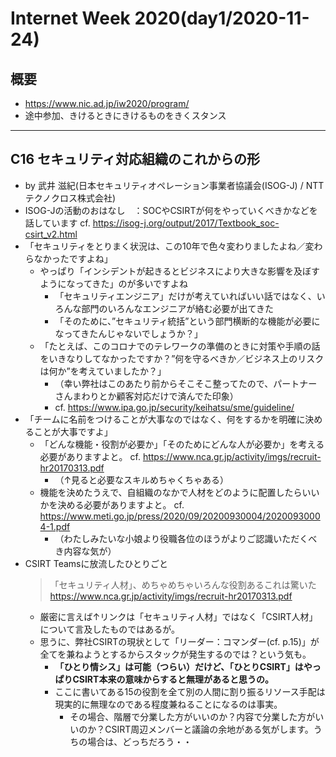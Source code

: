 # Internet Week 2020(day1/2020-11-24)

## 概要

* <https://www.nic.ad.jp/iw2020/program/>
* 途中参加、きけるときにきけるものをきくスタンス

---

## C16 セキュリティ対応組織のこれからの形

* by 武井 滋紀(日本セキュリティオペレーション事業者協議会(ISOG-J) / NTTテクノクロス株式会社)
* ISOG-Jの活動のおはなし　：SOCやCSIRTが何をやっていくべきかなどを話しています cf. <https://isog-j.org/output/2017/Textbook_soc-csirt_v2.html>
* 「セキュリティをとりまく状況は、この10年で色々変わりましたよね／変わらなかったですよね」
    * やっぱり「インシデントが起きるとビジネスにより大きな影響を及ぼすようになってきた」のが多いですよね
        * 「セキュリティエンジニア」だけが考えていればいい話ではなく、いろんな部門のいろんなエンジニアが絡む必要が出てきた
        * 「そのために、”セキュリティ統括”という部門横断的な機能が必要になってきたんじゃないでしょうか？」
    * 「たとえば、このコロナでのテレワークの準備のときに対策や手順の話をいきなりしてなかったですか？”何を守るべきか／ビジネス上のリスクは何か”を考えていましたか？」
        * （幸い弊社はこのあたり前からそこそこ整ってたので、パートナーさんまわりとか顧客対応だけで済んでた印象）
        * cf. <https://www.ipa.go.jp/security/keihatsu/sme/guideline/>
* 「チームに名前をつけることが大事なのではなく、何をするかを明確に決めることが大事ですよ」
    * 「どんな機能・役割が必要か」「そのためにどんな人が必要か」を考える必要がありますよと。 cf. <https://www.nca.gr.jp/activity/imgs/recruit-hr20170313.pdf>
        * （↑見ると必要なスキルめちゃくちゃある）
    * 機能を決めたうえで、自組織のなかで人材をどのように配置したらいいかを決める必要がありますよと。 cf. <https://www.meti.go.jp/press/2020/09/20200930004/20200930004-1.pdf>
        * （わたしみたいな小娘より役職各位のほうがよりご認識いただくべき内容な気が）
* CSIRT Teamsに放流したひとりごと
    > 「セキュリティ人材」、めちゃめちゃいろんな役割あるこれは驚いた
    https://www.nca.gr.jp/activity/imgs/recruit-hr20170313.pdf
    * 厳密に言えば↑リンクは「セキュリティ人材」ではなく「CSIRT人材」について言及したものではあるが。
    * 思うに、弊社CSIRTの現状として「リーダー：コマンダー(cf. p.15)」が全てを兼ねようとするからスタックが発生するのでは？という気も。
        * **「ひとり情シス」は可能（つらい）だけど、「ひとりCSIRT」はやっぱりCSIRT本来の意味からすると無理があると思うの。**
        * ここに書いてある15の役割を全て別の人間に割り振るリソース手配は現実的に無理なのである程度兼ねることになるのは事実。
            * その場合、階層で分業した方がいいのか？内容で分業した方がいいのか？CSIRT周辺メンバーと議論の余地がある気がします。うちの場合は、どっちだろう・・
